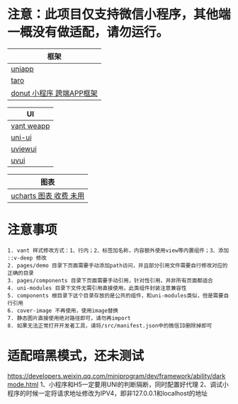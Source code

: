 # 注意：此项目仅支持微信小程序，其他端一概没有做适配，请勿运行。

| 框架                                                              |
|-----------------------------------------------------------------|
| [uniapp](https://uniapp.dcloud.net.cn/)                         |
| [taro](https://taro.zone/)                                      |
| [donut 小程序 跨端APP框架](https://dev.weixin.qq.com/products/miniapp) |

| UI                                                 |
|----------------------------------------------------|
| [vant weapp](https://github.com/youzan/vant-weapp) |
| [uni-ui](https://github.com/dcloudio/uni-ui)       |
| [uviewui](https://www.uviewui.com/)                |
| [uvui](https://www.uvui.cn/)                       |

| 图表                                               |
|--------------------------------------------------|
| [ucharts 图表 收费 未用](https://www.ucharts.cn/v2/#/) |

# 注意事项
```text
1. vant 样式修改方式：1、行内；2、标签加名称，内容额外使用view等内置组件；3、添加 ::v-deep 修改
2. pages/demo 目录下页面需要手动添加path访问，并且部分引用文件需要自行修改对应的正确的目录
3. pages/components 目录下页面需要手动引用，针对性引用，并非所有页面都适合
4. uni-modules 目录下文件无需引用直接使用，此类组件封装注意兼容性
5. components 根目录下这个目录存放的是公共的组件，和uni-modules类似，但是需要自行引用
6. cover-image 不再使用，使用image替换
7. 静态图片直接使用绝对路径即可，请勿再import
8. 如果无法正常打开开发者工具，请将/src/manifest.json中的微信ID删除掉即可
```

# 适配暗黑模式，还未测试

https://developers.weixin.qq.com/miniprogram/dev/framework/ability/darkmode.html
1、小程序和H5一定要用UNI的判断隔断，同时配置好代理
2、调试小程序的时候一定将请求地址修改为IPV4，即非127.0.0.1和localhost的地址

[//]: # (__UNI__C9F9D0B)
